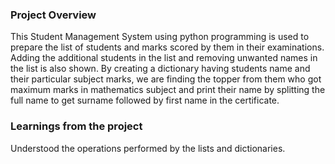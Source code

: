 ### Project Overview

 This Student Management System using python programming is used to prepare the list of students and marks scored by them in their examinations. Adding the additional students in the list and removing unwanted names in the list is also shown. By creating a dictionary having students name and their particular subject marks, we are finding the topper from them who got maximum marks in mathematics subject and print their name by splitting the full name to get surname followed by first name in the certificate. 


### Learnings from the project

 Understood the operations performed by the lists and dictionaries.


